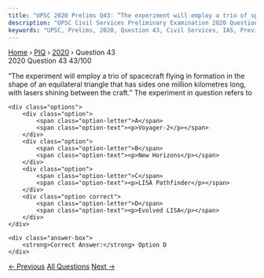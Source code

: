 ```yaml
---
title: "UPSC 2020 Prelims Q43: ”The experiment will employ a trio of spacecraft flying in f..."
description: "UPSC Civil Services Preliminary Examination 2020 Question 43 with options and answer"
keywords: "UPSC, Prelims, 2020, Question 43, Civil Services, IAS, Previous Year Questions"
---
```


<nav class="breadcrumb">
    <a href="../../">Home</a>
    <span>›</span>
    <a href="../">PIQ</a>
    <span>›</span>
    <a href="./">2020</a>
    <span>›</span>
    <span>Question 43</span>
</nav>

<div class="question-header">
    <div class="question-meta">
        <span class="year-badge">2020</span>
        <span class="question-number">Question 43</span>
        <span class="progress">43/100</span>
    </div>
    <div class="progress-bar">
        <div class="progress-fill" style="width: 43.0%"></div>
    </div>
</div>

<div class="question-content">
    <div class="question-text">
        <p>”The experiment will employ a trio of spacecraft flying in formation in the<br />
shape of an equilateral triangle that has sides one million kilometres long,<br />
with lasers shining between the craft.” The experiment in question refers to</p>
    </div>
    
    <div class="options">
        <div class="option">
            <span class="option-letter">A</span>
            <span class="option-text"><p>Voyager-2</p></span>
        </div>
        <div class="option">
            <span class="option-letter">B</span>
            <span class="option-text"><p>New Horizons</p></span>
        </div>
        <div class="option">
            <span class="option-letter">C</span>
            <span class="option-text"><p>LISA Pathfinder</p></span>
        </div>
        <div class="option correct">
            <span class="option-letter">D</span>
            <span class="option-text"><p>Evolved LISA</p></span>
        </div>
    </div>

    <div class="answer-box">
        <strong>Correct Answer:</strong> Option D
    </div>
</div>

<div class="question-nav">
    <a href="../q042-consider-the-following-activities-1-spraying-pesti/" class="nav-btn prev">← Previous</a>
    <a href="../" class="nav-btn center">All Questions</a>
    <a href="../q044-consider-the-following-statements-1-genetic-change/" class="nav-btn next">Next →</a>
</div>
